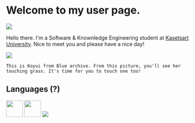 # Welcome to my user page.
![](https://komarev.com/ghpvc/?username=Jangsoodlor&label=Curious+Vistiors)

Hello there. I'm a Software & Knownledge Engineering student at [Kasetsart University](https://www.ku.ac.th/th). Nice to meet you and please have a nice day!

![](https://steamuserimages-a.akamaihd.net/ugc/2029473162814419636/135C8C84A90B7D7894D3B7E2946737CDA26D15EF/?imw=637&imh=358&ima=fit&impolicy=Letterbox&imcolor=%23000000&letterbox=true)

`This is Koyui from Blue archive. From this picture, you'll see her touching grass. It's time for you to touch one too!`
<h2>Languages (?)</h2>
<p>
    <img src = "https://upload.wikimedia.org/wikipedia/commons/thumb/a/a9/Flag_of_Thailand.svg/1200px-Flag_of_Thailand.svg.png" height = "45">
    <img src = "https://upload.wikimedia.org/wikipedia/commons/thumb/a/a5/Flag_of_the_United_Kingdom_%281-2%29.svg/1920px-Flag_of_the_United_Kingdom_%281-2%29.svg.png" height = "45">
    <img src = "https://skillicons.dev/icons?i=python,md,html,css">
</p>
